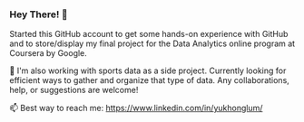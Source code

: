 ### Hey There! 👋

<!--
**yhlum/yhlum** is a ✨ _special_ ✨ repository because its `README.md` (this file) appears on your GitHub profile.

Here are some ideas to get you started:

- 🔭 I’m currently working on ...
- 🌱 I’m currently learning ...
- 👯 I’m looking to collaborate on ...
- 🤔 I’m looking for help with ...
- 💬 Ask me about ...
- 📫 How to reach me: ...
- 😄 Pronouns: ...
- ⚡ Fun fact: ...
-->


Started this GitHub account to get some hands-on experience with GitHub and to store/display my final project for the Data Analytics online program at Coursera by Google. 


🔭 I'm also working with sports data as a side project. Currently looking for efficient ways to gather and organize that type of data. Any collaborations, help, or suggestions are welcome!


📫 Best way to reach me: https://www.linkedin.com/in/yukhonglum/

